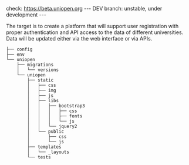 check: https://beta.uniopen.org
--- DEV branch: unstable, under development --- 

 The target is to create a platform that will support user registration with proper authentication and API access to the data of different universities. Data will be updated either via the web interface or via APIs. 

```
├── config
├── env
└── uniopen
    ├── migrations
    │   └── versions
    └── uniopen
        ├── static
        │   ├── css
        │   ├── img
        │   ├── js
        │   ├── libs
        │   │   ├── bootstrap3
        │   │   │   ├── css
        │   │   │   ├── fonts
        │   │   │   └── js
        │   │   └── jquery2
        │   └── public
        │       ├── css
        │       └── js
        ├── templates
        │   └── _layouts
        └── tests
```
